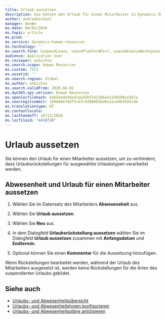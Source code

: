 ```yaml
---
title: Urlaub aussetzen
description: Sie können den Urlaub für einen Mitarbeiter in Dynamics 365 Human Resources aussetzen.
author: andreabichsel
manager: AnnBe
ms.date: 04/01/2020
ms.topic: article
ms.prod: ''
ms.service: dynamics-human-resources
ms.technology: ''
ms.search.form: SuspendLeave, LeavePlanFormPart, LeaveAbsenceWorkspace
audience: Application User
ms.reviewer: anbichse
ms.search.scope: Human Resources
ms.custom: 7521
ms.assetid: ''
ms.search.region: Global
ms.author: anbichse
ms.search.validFrom: 2020-04-01
ms.dyn365.ops.version: Human Resources
ms.openlocfilehash: 0a65eed44de41ae35bf241166ee22dd280ce5d7a
ms.sourcegitcommit: 199848e78df5cb7c439b001bdbe1ece963593cdb
ms.translationtype: HT
ms.contentlocale: 
ms.lasthandoff: 10/13/2020
ms.locfileid: "4418728"
---
```

# <a name="suspend-leave"></a>Urlaub aussetzen

Sie können den Urlaub für einen Mitarbeiter aussetzen, um zu verhindern, dass Urlaubsrückstellungen für ausgewählte Urlaubstypen verarbeitet werden. 

## <a name="suspend-leave-and-absence-for-an-employee"></a>Abwesenheit und Urlaub für einen Mitarbeiter aussetzen

1. Wählen Sie im Datensatz des Mitarbeiters **Abweseneheit** aus.

2. Wählen Sie **Urlaub aussetzen**.

3. Wählen Sie **Neu** aus.

4. In dem Dialogfeld **Urlaubsrückstellung aussetzen** wählen Sie im Dialogfeld **Urlaub aussetzen** zusammen mit **Anfangsdatum** und **Endtermin**.

5. Optional können Sie einen **Kommentar** für die Aussetzung hinzufügen. 

Wenn Rückstellungen bearbeitet werden, während der Urlaub des Mitarbeiters ausgesetzt ist, werden keine Rückstellungen für die Arten des suspendierten Urlaubs gebildet.

## <a name="see-also"></a>Siehe auch

- [Urlaubs- und Abwesenheitsübersicht](hr-leave-and-absence-overview.md)
- [Urlaubs- und Abwesenheitstypen konfigurieren](hr-leave-and-absence-types.md)
- [Urlaubs- und Abwesenheitspläne antizipieren](hr-leave-and-absence-accrue.md)

